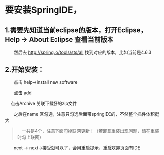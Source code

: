 要安装SpringIDE，
============

1.需要先知道当前eclipse的版本，打开Eclipse，Help -> About Eclipse 查看当前版本
--------------------

　　然后去 <a href="http://spring.io/tools/sts/all">http://spring.io/tools/sts/all</a> 找到对应的版本，比如当前是4.6.3



  

 2.开始安装：
-------------

　　点击 help->install new software

　　点击 add 

　  点击Archive 关联下载好的zip文件

　　之后在name 区勾选，注意只勾选后面带springIDE的，不然整个插件体积挺大　

>　一共是4个，注意下面勾掉联网更新！（若卸载重装出现问题，请在重装时勾上联网）


　　next -> next->接受就可以了，会用重启提示，重启欢迎页面有IDE

